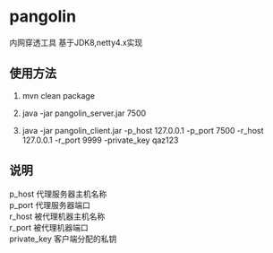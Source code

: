 # pangolin
内网穿透工具
基于JDK8,netty4.x实现

## 使用方法

1) mvn clean package  

2) java -jar pangolin_server.jar 7500  

3) java -jar pangolin_client.jar -p_host 127.0.0.1 -p_port 7500 -r_host 127.0.0.1 -r_port 9999 -private_key qaz123

## 说明  
p_host 代理服务器主机名称  
p_port 代理服务器端口  
r_host 被代理机器主机名称  
r_port 被代理机器端口  
private_key 客户端分配的私钥  
